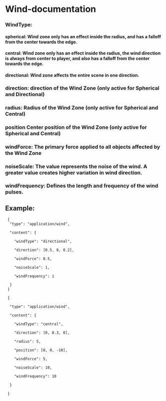 # Wind-documentation

### WindType:
#### spherical: Wind zone only has an effect inside the radius, and has a falloff from the center towards the edge.
#### central: Wind zone only has an effect inside the radius, the wind direction is always from center to player, and also has a falloff from the center towards the edge.
#### directional: Wind zone affects the entire scene in one direction.
### direction: direction of the Wind Zone (only active for Spherical and Directional)
### radius: Radius of the Wind Zone (only active for Spherical and Central)
### position Center position of the Wind Zone (only active for Spherical and Central)
### windForce: The primary force applied to all objects affected by the Wind Zone
### noiseScale: The value represents the noise of the wind. A greater value creates higher variation in wind direction.
### windFrequency: Defines the length and frequency of the wind pulses.


## Example:


     {
      "type": "application/wind",
      
      "content": {
      
        "windType": "directional",
        
        "direction": [0.5, 0, 0.2],
        
        "windForce": 0.5,
        
        "noiseScale": 1,
        
        "windFrequency": 1
        
      }
     }
      
     {
     
      "type": "application/wind",
      
      "content": {
      
        "windType": "central",
        
        "direction": [0, 0.3, 0],
        
        "radius": 5,
        
        "position": [0, 0, -10],
        
        "windForce": 5,
        
        "noiseScale": 10,
        
        "windFrequency": 10
        
      }
      
     }
      
